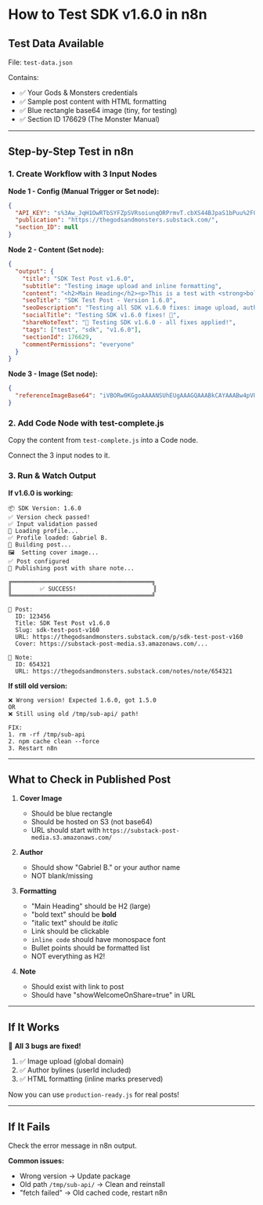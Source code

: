 # How to Test SDK v1.6.0 in n8n

## Test Data Available

File: `test-data.json`

Contains:
- ✅ Your Gods & Monsters credentials
- ✅ Sample post content with HTML formatting
- ✅ Blue rectangle base64 image (tiny, for testing)
- ✅ Section ID 176629 (The Monster Manual)

---

## Step-by-Step Test in n8n

### 1. Create Workflow with 3 Input Nodes

**Node 1 - Config (Manual Trigger or Set node):**
```json
{
  "API_KEY": "s%3Aw_JqH1OwRTbSYFZpSVRsoiunqORPrmvT.cbXS44BJpaS1bPuu%2F0FTLYho8%2BEONR6G8aw2vH5Q48w\n",
  "publication": "https://thegodsandmonsters.substack.com/",
  "section_ID": null
}
```

**Node 2 - Content (Set node):**
```json
{
  "output": {
    "title": "SDK Test Post v1.6.0",
    "subtitle": "Testing image upload and inline formatting",
    "content": "<h2>Main Heading</h2><p>This is a test with <strong>bold text</strong> and <em>italic text</em>.</p><p>Here's a <a href=\"https://example.com\">link</a> and some <code>inline code</code>.</p><ul><li>Bullet point 1</li><li>Bullet point 2</li></ul>",
    "seoTitle": "SDK Test Post - Version 1.6.0",
    "seoDescription": "Testing all SDK v1.6.0 fixes: image upload, author bylines, HTML formatting",
    "socialTitle": "Testing SDK v1.6.0 fixes! 🚀",
    "shareNoteText": "🧪 Testing SDK v1.6.0 - all fixes applied!",
    "tags": ["test", "sdk", "v1.6.0"],
    "sectionId": 176629,
    "commentPermissions": "everyone"
  }
}
```

**Node 3 - Image (Set node):**
```json
{
  "referenceImageBase64": "iVBORw0KGgoAAAANSUhEUgAAAGQAAABkCAYAAABw4pVUAAAAXklEQVR4nO3BMQEAAADCoPVPbQwfoAAAAAAAAAAAAAAAAAAAAAAAAAAAAAAAAAAAAAAAAAAAAAAAAAAAAAAAAAAAAAAAAAAAAAAAAAAAAAAAAAAAAAAAAAAAAAAAAAAAAOBjAB2gAAE2OFgRAAAAAElFTkSuQmCC"
}
```

### 2. Add Code Node with test-complete.js

Copy the content from `test-complete.js` into a Code node.

Connect the 3 input nodes to it.

### 3. Run & Watch Output

**If v1.6.0 is working:**
```
📦 SDK Version: 1.6.0
✅ Version check passed!
✅ Input validation passed
👤 Loading profile...
✅ Profile loaded: Gabriel B.
📝 Building post...
🖼️  Setting cover image...
✅ Post configured
🚀 Publishing post with share note...

╔════════════════════════════════════════╗
║        ✅ SUCCESS!                      ║
╚════════════════════════════════════════╝

📄 Post:
  ID: 123456
  Title: SDK Test Post v1.6.0
  Slug: sdk-test-post-v160
  URL: https://thegodsandmonsters.substack.com/p/sdk-test-post-v160
  Cover: https://substack-post-media.s3.amazonaws.com/...

📝 Note:
  ID: 654321
  URL: https://thegodsandmonsters.substack.com/notes/note/654321
```

**If still old version:**
```
❌ Wrong version! Expected 1.6.0, got 1.5.0
OR
❌ Still using old /tmp/sub-api/ path!

FIX:
1. rm -rf /tmp/sub-api
2. npm cache clean --force
3. Restart n8n
```

---

## What to Check in Published Post

1. **Cover Image**
   - Should be blue rectangle
   - Should be hosted on S3 (not base64)
   - URL should start with `https://substack-post-media.s3.amazonaws.com/`

2. **Author**
   - Should show "Gabriel B." or your author name
   - NOT blank/missing

3. **Formatting**
   - "Main Heading" should be H2 (large)
   - "bold text" should be **bold**
   - "italic text" should be *italic*
   - Link should be clickable
   - `inline code` should have monospace font
   - Bullet points should be formatted list
   - NOT everything as H2!

4. **Note**
   - Should exist with link to post
   - Should have "showWelcomeOnShare=true" in URL

---

## If It Works

🎉 **All 3 bugs are fixed!**

1. ✅ Image upload (global domain)
2. ✅ Author bylines (userId included)
3. ✅ HTML formatting (inline marks preserved)

Now you can use `production-ready.js` for real posts!

---

## If It Fails

Check the error message in n8n output.

**Common issues:**
- Wrong version → Update package
- Old path `/tmp/sub-api/` → Clean and reinstall
- "fetch failed" → Old cached code, restart n8n
